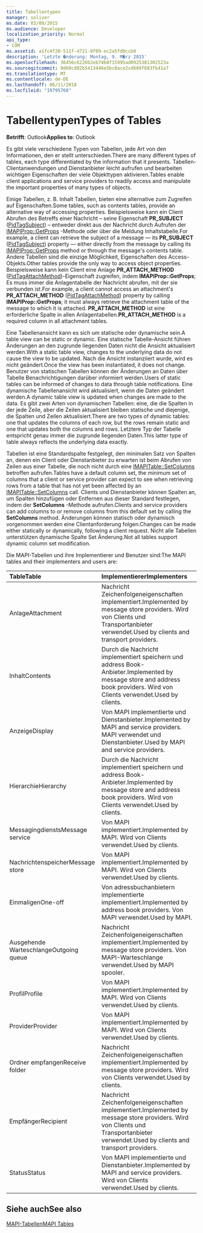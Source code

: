 ```yaml
---
title: Tabellentypen
manager: soliver
ms.date: 03/09/2015
ms.audience: Developer
localization_priority: Normal
api_type:
- COM
ms.assetid: a1fc4f20-511f-4721-8f09-ec2a5fd0ccb0
description: 'Letzte �nderung: Montag, 9. M�rz 2015'
ms.openlocfilehash: 36456c6226b2eb74b8f15995ad0925381302523a
ms.sourcegitcommit: 9d60cd82b5413446e5bc8ace2cd689f683fb41a7
ms.translationtype: MT
ms.contentlocale: de-DE
ms.lasthandoff: 06/11/2018
ms.locfileid: "19795768"
---
```

# <a name="types-of-tables"></a><span data-ttu-id="ed4f9-103">Tabellentypen</span><span class="sxs-lookup"><span data-stu-id="ed4f9-103">Types of Tables</span></span>

  
  
<span data-ttu-id="ed4f9-104">**Betrifft**: Outlook</span><span class="sxs-lookup"><span data-stu-id="ed4f9-104">**Applies to**: Outlook</span></span> 
  
<span data-ttu-id="ed4f9-105">Es gibt viele verschiedene Typen von Tabellen, jede Art von den Informationen, den er stellt unterschieden.</span><span class="sxs-lookup"><span data-stu-id="ed4f9-105">There are many different types of tables, each type differentiated by the information that it presents.</span></span> <span data-ttu-id="ed4f9-106">Tabellen-Clientanwendungen und Dienstanbieter leicht aufrufen und bearbeiten wichtigen Eigenschaften der viele Objekttypen aktivieren.</span><span class="sxs-lookup"><span data-stu-id="ed4f9-106">Tables enable client applications and service providers to readily access and manipulate the important properties of many types of objects.</span></span> 
  
<span data-ttu-id="ed4f9-107">Einige Tabellen, z. B. Inhalt Tabellen, bieten eine alternative zum Zugreifen auf Eigenschaften.</span><span class="sxs-lookup"><span data-stu-id="ed4f9-107">Some tables, such as contents tables, provide an alternative way of accessing properties.</span></span> <span data-ttu-id="ed4f9-108">Beispielsweise kann ein Client Abrufen des Betreffs einer Nachricht – seine Eigenschaft **PR_SUBJECT** ([PidTagSubject](pidtagsubject-canonical-property.md)) – entweder direkt aus der Nachricht durch Aufrufen der [IMAPIProp::GetProps](imapiprop-getprops.md) -Methode oder über die Meldung Inhaltstabelle.</span><span class="sxs-lookup"><span data-stu-id="ed4f9-108">For example, a client can retrieve the subject of a message — its **PR_SUBJECT** ([PidTagSubject](pidtagsubject-canonical-property.md)) property — either directly from the message by calling its [IMAPIProp::GetProps](imapiprop-getprops.md) method or through the message's contents table.</span></span> <span data-ttu-id="ed4f9-109">Andere Tabellen sind die einzige Möglichkeit, Eigenschaften des Access-Objekts.</span><span class="sxs-lookup"><span data-stu-id="ed4f9-109">Other tables provide the only way to access object properties.</span></span> <span data-ttu-id="ed4f9-110">Beispielsweise kann kein Client eine Anlage **PR_ATTACH_METHOD** ([PidTagAttachMethod](pidtagattachmethod-canonical-property.md))-Eigenschaft zugreifen, indem **IMAPIProp::GetProps**; Es muss immer die Anlagentabelle der Nachricht abrufen, mit der sie verbunden ist.</span><span class="sxs-lookup"><span data-stu-id="ed4f9-110">For example, a client cannot access an attachment's **PR_ATTACH_METHOD** ([PidTagAttachMethod](pidtagattachmethod-canonical-property.md)) property by calling **IMAPIProp::GetProps**; it must always retrieve the attachment table of the message to which it is attached.</span></span> <span data-ttu-id="ed4f9-111">**PR_ATTACH_METHOD** ist eine erforderliche Spalte in allen Anlagentabellen.</span><span class="sxs-lookup"><span data-stu-id="ed4f9-111">**PR_ATTACH_METHOD** is a required column in all attachment tables.</span></span> 
  
<span data-ttu-id="ed4f9-112">Eine Tabellenansicht kann es sich um statische oder dynamische sein.</span><span class="sxs-lookup"><span data-stu-id="ed4f9-112">A table view can be static or dynamic.</span></span> <span data-ttu-id="ed4f9-113">Eine statische Tabelle-Ansicht führen Änderungen an den zugrunde liegenden Daten nicht die Ansicht aktualisiert werden.</span><span class="sxs-lookup"><span data-stu-id="ed4f9-113">With a static table view, changes to the underlying data do not cause the view to be updated.</span></span> <span data-ttu-id="ed4f9-114">Nach die Ansicht instanziiert wurde, wird es nicht geändert.</span><span class="sxs-lookup"><span data-stu-id="ed4f9-114">Once the view has been instantiated, it does not change.</span></span> <span data-ttu-id="ed4f9-115">Benutzer von statischen Tabellen können der Änderungen an Daten über Tabelle Benachrichtigungen darüber informiert werden.</span><span class="sxs-lookup"><span data-stu-id="ed4f9-115">Users of static tables can be informed of changes to data through table notifications.</span></span> <span data-ttu-id="ed4f9-116">Eine dynamische Tabellenansicht wird aktualisiert, wenn die Daten geändert werden.</span><span class="sxs-lookup"><span data-stu-id="ed4f9-116">A dynamic table view is updated when changes are made to the data.</span></span> <span data-ttu-id="ed4f9-117">Es gibt zwei Arten von dynamischen Tabellen: eine, die die Spalten in der jede Zeile, aber die Zeilen aktualisiert bleiben statische und diejenige, die Spalten und Zeilen aktualisiert.</span><span class="sxs-lookup"><span data-stu-id="ed4f9-117">There are two types of dynamic tables: one that updates the columns of each row, but the rows remain static and one that updates both the columns and rows.</span></span> <span data-ttu-id="ed4f9-118">Letztere Typ der Tabelle entspricht genau immer die zugrunde liegenden Daten.</span><span class="sxs-lookup"><span data-stu-id="ed4f9-118">This latter type of table always reflects the underlying data exactly.</span></span>
  
<span data-ttu-id="ed4f9-119">Tabellen ist eine Standardspalte festgelegt, den minimalen Satz von Spalten an, denen ein Client oder Dienstanbieter zu erwarten ist beim Abrufen von Zeilen aus einer Tabelle, die noch nicht durch eine [IMAPITable::SetColumns](imapitable-setcolumns.md) betroffen aufrufen.</span><span class="sxs-lookup"><span data-stu-id="ed4f9-119">Tables have a default column set, the minimum set of columns that a client or service provider can expect to see when retrieving rows from a table that has not yet been affected by an [IMAPITable::SetColumns](imapitable-setcolumns.md) call.</span></span> <span data-ttu-id="ed4f9-120">Clients und Dienstanbieter können Spalten an, um Spalten hinzufügen oder Entfernen aus dieser Standard festlegen, indem der **SetColumns** -Methode aufrufen.</span><span class="sxs-lookup"><span data-stu-id="ed4f9-120">Clients and service providers can add columns to or remove columns from this default set by calling the **SetColumns** method.</span></span> <span data-ttu-id="ed4f9-121">Änderungen können statisch oder dynamisch vorgenommen werden eine Clientanforderung folgen.</span><span class="sxs-lookup"><span data-stu-id="ed4f9-121">Changes can be made either statically or dynamically, following a client request.</span></span> <span data-ttu-id="ed4f9-122">Nicht alle Tabellen unterstützen dynamische Spalte Set Änderung.</span><span class="sxs-lookup"><span data-stu-id="ed4f9-122">Not all tables support dynamic column set modification.</span></span> 
  
<span data-ttu-id="ed4f9-123">Die MAPI-Tabellen und ihre Implementierer und Benutzer sind:</span><span class="sxs-lookup"><span data-stu-id="ed4f9-123">The MAPI tables and their implementers and users are:</span></span>
  
|<span data-ttu-id="ed4f9-124">**Table**</span><span class="sxs-lookup"><span data-stu-id="ed4f9-124">**Table**</span></span>|<span data-ttu-id="ed4f9-125">**Implementierer**</span><span class="sxs-lookup"><span data-stu-id="ed4f9-125">**Implementers**</span></span>|
|:-----|:-----|
|<span data-ttu-id="ed4f9-126">Anlage</span><span class="sxs-lookup"><span data-stu-id="ed4f9-126">Attachment</span></span>  <br/> |<span data-ttu-id="ed4f9-127">Nachricht Zeichenfolgeneigenschaften implementiert.</span><span class="sxs-lookup"><span data-stu-id="ed4f9-127">Implemented by message store providers.</span></span> <span data-ttu-id="ed4f9-128">Wird von Clients und Transportanbieter verwendet.</span><span class="sxs-lookup"><span data-stu-id="ed4f9-128">Used by clients and transport providers.</span></span>  <br/> |
|<span data-ttu-id="ed4f9-129">Inhalt</span><span class="sxs-lookup"><span data-stu-id="ed4f9-129">Contents</span></span>  <br/> |<span data-ttu-id="ed4f9-130">Durch die Nachricht implementiert speichern und address Book-Anbieter.</span><span class="sxs-lookup"><span data-stu-id="ed4f9-130">Implemented by message store and address book providers.</span></span> <span data-ttu-id="ed4f9-131">Wird von Clients verwendet.</span><span class="sxs-lookup"><span data-stu-id="ed4f9-131">Used by clients.</span></span>  <br/> |
|<span data-ttu-id="ed4f9-132">Anzeige</span><span class="sxs-lookup"><span data-stu-id="ed4f9-132">Display</span></span>  <br/> |<span data-ttu-id="ed4f9-133">Von MAPI implementierte und Dienstanbieter.</span><span class="sxs-lookup"><span data-stu-id="ed4f9-133">Implemented by MAPI and service providers.</span></span> <span data-ttu-id="ed4f9-134">MAPI verwendet und Dienstanbieter.</span><span class="sxs-lookup"><span data-stu-id="ed4f9-134">Used by MAPI and service providers.</span></span>  <br/> |
|<span data-ttu-id="ed4f9-135">Hierarchie</span><span class="sxs-lookup"><span data-stu-id="ed4f9-135">Hierarchy</span></span>  <br/> |<span data-ttu-id="ed4f9-136">Durch die Nachricht implementiert speichern und address Book-Anbieter.</span><span class="sxs-lookup"><span data-stu-id="ed4f9-136">Implemented by message store and address book providers.</span></span> <span data-ttu-id="ed4f9-137">Wird von Clients verwendet.</span><span class="sxs-lookup"><span data-stu-id="ed4f9-137">Used by clients.</span></span>  <br/> |
|<span data-ttu-id="ed4f9-138">Messagingdiensts</span><span class="sxs-lookup"><span data-stu-id="ed4f9-138">Message service</span></span>  <br/> |<span data-ttu-id="ed4f9-139">Von MAPI implementiert.</span><span class="sxs-lookup"><span data-stu-id="ed4f9-139">Implemented by MAPI.</span></span> <span data-ttu-id="ed4f9-140">Wird von Clients verwendet.</span><span class="sxs-lookup"><span data-stu-id="ed4f9-140">Used by clients.</span></span>  <br/> |
|<span data-ttu-id="ed4f9-141">Nachrichtenspeicher</span><span class="sxs-lookup"><span data-stu-id="ed4f9-141">Message store</span></span>  <br/> |<span data-ttu-id="ed4f9-142">Von MAPI implementiert.</span><span class="sxs-lookup"><span data-stu-id="ed4f9-142">Implemented by MAPI.</span></span> <span data-ttu-id="ed4f9-143">Wird von Clients verwendet.</span><span class="sxs-lookup"><span data-stu-id="ed4f9-143">Used by clients.</span></span>  <br/> |
|<span data-ttu-id="ed4f9-144">Einmaligen</span><span class="sxs-lookup"><span data-stu-id="ed4f9-144">One-off</span></span>  <br/> |<span data-ttu-id="ed4f9-145">Von adressbuchanbietern implementierte implementiert.</span><span class="sxs-lookup"><span data-stu-id="ed4f9-145">Implemented by address book providers.</span></span> <span data-ttu-id="ed4f9-146">Von MAPI verwendet.</span><span class="sxs-lookup"><span data-stu-id="ed4f9-146">Used by MAPI.</span></span>  <br/> |
|<span data-ttu-id="ed4f9-147">Ausgehende Warteschlange</span><span class="sxs-lookup"><span data-stu-id="ed4f9-147">Outgoing queue</span></span>  <br/> |<span data-ttu-id="ed4f9-148">Nachricht Zeichenfolgeneigenschaften implementiert.</span><span class="sxs-lookup"><span data-stu-id="ed4f9-148">Implemented by message store providers.</span></span> <span data-ttu-id="ed4f9-149">Von MAPI-Warteschlange verwendet.</span><span class="sxs-lookup"><span data-stu-id="ed4f9-149">Used by MAPI spooler.</span></span>  <br/> |
|<span data-ttu-id="ed4f9-150">Profil</span><span class="sxs-lookup"><span data-stu-id="ed4f9-150">Profile</span></span>  <br/> |<span data-ttu-id="ed4f9-151">Von MAPI implementiert.</span><span class="sxs-lookup"><span data-stu-id="ed4f9-151">Implemented by MAPI.</span></span> <span data-ttu-id="ed4f9-152">Wird von Clients verwendet.</span><span class="sxs-lookup"><span data-stu-id="ed4f9-152">Used by clients.</span></span>  <br/> |
|<span data-ttu-id="ed4f9-153">Provider</span><span class="sxs-lookup"><span data-stu-id="ed4f9-153">Provider</span></span>  <br/> |<span data-ttu-id="ed4f9-154">Von MAPI implementiert.</span><span class="sxs-lookup"><span data-stu-id="ed4f9-154">Implemented by MAPI.</span></span> <span data-ttu-id="ed4f9-155">Wird von Clients verwendet.</span><span class="sxs-lookup"><span data-stu-id="ed4f9-155">Used by clients.</span></span>  <br/> |
|<span data-ttu-id="ed4f9-156">Ordner empfangen</span><span class="sxs-lookup"><span data-stu-id="ed4f9-156">Receive folder</span></span>  <br/> |<span data-ttu-id="ed4f9-157">Nachricht Zeichenfolgeneigenschaften implementiert.</span><span class="sxs-lookup"><span data-stu-id="ed4f9-157">Implemented by message store providers.</span></span> <span data-ttu-id="ed4f9-158">Wird von Clients verwendet.</span><span class="sxs-lookup"><span data-stu-id="ed4f9-158">Used by clients.</span></span>  <br/> |
|<span data-ttu-id="ed4f9-159">Empfänger</span><span class="sxs-lookup"><span data-stu-id="ed4f9-159">Recipient</span></span>  <br/> |<span data-ttu-id="ed4f9-160">Nachricht Zeichenfolgeneigenschaften implementiert.</span><span class="sxs-lookup"><span data-stu-id="ed4f9-160">Implemented by message store providers.</span></span> <span data-ttu-id="ed4f9-161">Wird von Clients und Transportanbieter verwendet.</span><span class="sxs-lookup"><span data-stu-id="ed4f9-161">Used by clients and transport providers.</span></span>  <br/> |
|<span data-ttu-id="ed4f9-162">Status</span><span class="sxs-lookup"><span data-stu-id="ed4f9-162">Status</span></span>  <br/> |<span data-ttu-id="ed4f9-163">Von MAPI implementierte und Dienstanbieter.</span><span class="sxs-lookup"><span data-stu-id="ed4f9-163">Implemented by MAPI and service providers.</span></span> <span data-ttu-id="ed4f9-164">Wird von Clients verwendet.</span><span class="sxs-lookup"><span data-stu-id="ed4f9-164">Used by clients.</span></span>  <br/> |
   
## <a name="see-also"></a><span data-ttu-id="ed4f9-165">Siehe auch</span><span class="sxs-lookup"><span data-stu-id="ed4f9-165">See also</span></span>



[<span data-ttu-id="ed4f9-166">MAPI-Tabellen</span><span class="sxs-lookup"><span data-stu-id="ed4f9-166">MAPI Tables</span></span>](mapi-tables.md)

